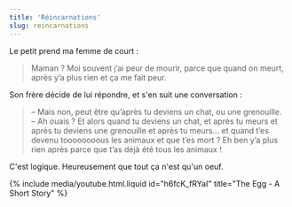 ```yaml
---
title: 'Réincarnations'
slug: reincarnations
---
```


Le petit prend ma femme de court :

> Maman ? Moi souvent j’ai peur de mourir, parce que quand on meurt, après y’a plus rien et ça me fait peur.

Son frère décide de lui répondre, et s'en suit une conversation :

> – Mais non, peut être qu’après tu deviens un chat, ou une grenouille.  
> – Ah ouais ? Et alors quand tu deviens un chat, et après tu meurs et après tu deviens une grenouille et après tu meurs… et quand t’es devenu toooooooous les animaux et que t’es mort ? Eh ben y’a plus rien après parce que t’as déjà été tous les animaux !

C'est logique. Heureusement que tout ça n'est qu'un oeuf.

{% include media/youtube.html.liquid id="h6fcK_fRYaI" title="The Egg - A Short Story" %}
